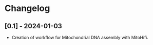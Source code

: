 # Changelog


## [0.1] - 2024-01-03

- Creation of workflow for Mitochondrial DNA assembly with MitoHifi.